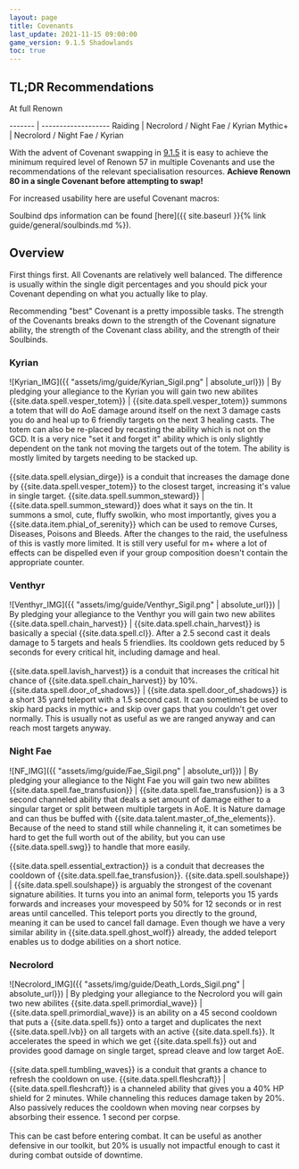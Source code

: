 ```yaml
---
layout: page
title: Covenants
last_update: 2021-11-15 09:00:00
game_version: 9.1.5 Shadowlands
toc: true
---
```


## TL;DR Recommendations
At full Renown

------- | -------------------
Raiding | Necrolord / Night Fae / Kyrian
Mythic+ | Necrolord / Night Fae / Kyrian

With the advent of Covenant swapping in [9.1.5](https://shadowlands.wowhead.com/guides/shadowlands-patch-9-1-5-features) it is easy to achieve the minimum required level of Renown 57 in multiple Covenants and use the recommendations of the relevant specialisation resources. **Achieve Renown 80 in a single Covenant before attempting to swap!**

For increased usability here are useful Covenant macros:


Soulbind dps information can be found [here]({{ site.baseurl }}{% link guide/general/soulbinds.md %}).


## Overview

First things first. All Covenants are relatively well balanced. The difference is usually within the single digit percentages and you should pick your Covenant depending on what you actually like to play.

Recommending "best" Covenant is a pretty impossible tasks.
The strength of the Covenants breaks down to the strength of the Covenant signature ability, the strength of the Covenant class ability, and the strength of their Soulbinds.


### Kyrian

![Kyrian_IMG]({{ "assets/img/guide/Kyrian_Sigil.png" | absolute_url}}) | By pledging your allegiance to the Kyrian you will gain two new abilites
{{site.data.spell.vesper_totem}} | {{site.data.spell.vesper_totem}} summons a totem that will do AoE damage around itself on the next 3 damage casts you do and heal up to 6 friendly targets on the next 3 healing casts. The totem can also be re-placed by recasting the ability which is not on the GCD. It is a very nice "set it and forget it" ability which is only slightly dependent on the tank not moving the targets out of the totem. The ability is mostly limited by targets needing to be stacked up.<br/><br/>{{site.data.spell.elysian_dirge}} is a conduit that increases the damage done by {{site.data.spell.vesper_totem}} to the closest target, increasing it's value in single target.
{{site.data.spell.summon_steward}} | {{site.data.spell.summon_steward}} does what it says on the tin. It summons a  smol, cute, fluffy swolkin, who most importantly, gives you a {{site.data.item.phial_of_serenity}} which can be used to remove Curses, Diseases, Poisons and Bleeds. After the changes to the raid, the usefulness of this is vastly more limited. It is still very useful for m+ where a lot of effects can be dispelled even if your group composition doesn't contain the appropriate counter.


### Venthyr

![Venthyr_IMG]({{ "assets/img/guide/Venthyr_Sigil.png" | absolute_url}}) | By pledging your allegiance to the Venthyr you will gain two new abilites
{{site.data.spell.chain_harvest}} | {{site.data.spell.chain_harvest}} is basically a special {{site.data.spell.cl}}. After a 2.5 second cast it deals damage to 5 targets and heals 5 friendlies. Its cooldown gets reduced by 5 seconds for every critical hit, including damage and heal.<br/><br/>{{site.data.spell.lavish_harvest}} is a conduit that increases the critical hit chance of {{site.data.spell.chain_harvest}} by 10%.
{{site.data.spell.door_of_shadows}} | {{site.data.spell.door_of_shadows}} is a short 35 yard teleport with a 1.5 second cast. It can sometimes be used to skip hard packs in mythic+ and skip over gaps that you couldn't get over normally. This is usually not as useful as we are ranged anyway and can reach most targets anyway.


### Night Fae

![NF_IMG]({{ "assets/img/guide/Fae_Sigil.png" | absolute_url}}) | By pledging your allegiance to the Night Fae you will gain two new abilites
{{site.data.spell.fae_transfusion}} | {{site.data.spell.fae_transfusion}} is a 3 second channeled ability that deals a set amount of damage either to a singular target or split between multiple targets in AoE. It is Nature damage and can thus be buffed with {{site.data.talent.master_of_the_elements}}. Because of the need to stand still while channeling it, it can sometimes be hard to get the full worth out of the ability, but you can use {{site.data.spell.swg}} to handle that more easily.<br/><br/>{{site.data.spell.essential_extraction}} is a conduit that decreases the cooldown of {{site.data.spell.fae_transfusion}}.
{{site.data.spell.soulshape}} | {{site.data.spell.soulshape}} is arguably the strongest of the covenant signature abilities. It turns you into an animal form, teleports you 15 yards forwards and increases your movespeed by 50% for 12 seconds or in rest areas until cancelled. This teleport ports you directly to the ground, meaning it can be used to cancel fall damage. Even though we have a very similar ability in {{site.data.spell.ghost_wolf}} already, the added teleport enables us to dodge abilities on a short notice.


### Necrolord

![Necrolord_IMG]({{ "assets/img/guide/Death_Lords_Sigil.png" | absolute_url}}) | By pledging your allegiance to the Necrolord you will gain two new abilites
{{site.data.spell.primordial_wave}} | {{site.data.spell.primordial_wave}} is an ability on a 45 second cooldown that puts a {{site.data.spell.fs}} onto a target and duplicates the next {{site.data.spell.lvb}} on all targets with an active {{site.data.spell.fs}}. It accelerates the speed in which we get {{site.data.spell.fs}} out and provides good damage on single target, spread cleave and low target AoE.<br/><br/>{{site.data.spell.tumbling_waves}} is a conduit that grants a chance to refresh the cooldown on use.
{{site.data.spell.fleshcraft}} | {{site.data.spell.fleshcraft}} is a channeled ability that gives you a 40% HP shield for 2 minutes. While channeling this reduces damage taken by 20%. Also passively reduces the cooldown when moving near corpses by absorbing their essence. 1 second per corpse.<br/><br/>This can be cast before entering combat. It can be useful as another defensive in our toolkit, but 20% is usually not impactful enough to cast it during combat outside of downtime.
